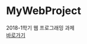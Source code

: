 # MyWebProject
2018-1학기 웹 프로그래밍 과제<br />
<a href = "http://july4th.dothome.co.kr/" target="_blank">바로가기</a>
